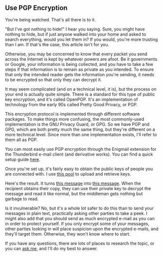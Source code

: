 <title>Use PGP Encryption - That GNU+Linux Guy</title>

Use PGP Encryption
------------------

You're being watched. That's all there is to it.

"But I've got nothing to hide!" I hear you saying. Sure, you might have nothing
to hide, but if just anyone walked into your home and asked to search 
everything, would you let them in? If you would, you're more trusting than I am.
If that's the case, this article isn't for you.

Otherwise, you may be concerned to know that every packet you send across the
Internet is kept by whatever powers are afoot. Be it governments or Google, your
information is being collected, and you have to take a few steps if that
information is to remain as private as you intended. To ensure that only the
intended reader gets the information you're sending, it needs to be encrypted
so that only they can decrypt it.

It may seem complicated (and on a technical level, it is), but the process on
your end is actually quite simple. There is a standard for this type of public
key encryption, and it's called OpenPGP. It's an implementation of technology
from the early 90s called Pretty Good Privacy, or PGP.

This encryption protocol is implemented through different software packages. To
make things more confusing, the most commonly-used implementation is the GNU
Privacy Guard, or GPG. So we have PGP and GPG, which are both pretty much the
same thing, but they're different on a more technical level. Since more than one
implementation exists, I'll refer to them all as PGP.

You can most easily use PGP encryption through the Enigmail extension for the
Thunderbird e-mail client (and derivative works). You can find a quick setup
guide [here](http://emailselfdefense.fsf.org).

Once you're set up, it's fairly easy to obtain the public keys of people you are
connected with. I use [this pool](http://pgp.mit.edu) to upload and retrieve
keys.

Here's the result. It turns [this message](/email/pgparticle/in.txt) into
[this message](/email/pgparticle/out.txt). When the recipient obtains their
copy, they can use their private key to decrypt the message and read it like
normal, but the middleman gets nothing but garbage to read.

Is it invulnerable? No, but it's a whole lot safer to do this than to send your
messages in plain text, practically asking other parties to take a peek. I might
also add that you should send as much encrypted e-mail as you can in order to
protect yourself. If you only encrypt some of your messages, other parties 
looking in will place suspicion upon the encrypted e-mails, and they'll target
them. Otherwise, they won't know where to start.

If you have any questions, there are lots of places to research the topic, or
you can [ask me](/contact.html), and I'll do my best to answer.
